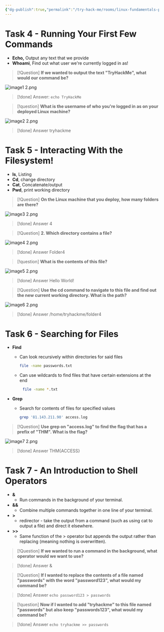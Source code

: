 ```yaml
---
{"dg-publish":true,"permalink":"/try-hack-me/rooms/linux-fundamentals-part-1/","created":"2024-12-03T18:14:00.000-05:00","updated":"2025-03-11T00:32:59.210-04:00"}
---
```


# Task 4 - Running Your First Few Commands

- **Echo,** Output any text that we provide
- **Whoami**, Find out what user we're currently logged in as!

> [!Question] 
**If we wanted to output the text "TryHackMe", what would our command be?**

![image1 2.png](/img/user/TryHackMe/THM_Images/5fa375c3596b8b2927ce47b3f7b7d181.png)

> [!done] Answer: 
 `echo TryHackMe`

> [!question] 
**What is the username of who you're logged in as on your deployed Linux machine?**

![image2 2.png](/img/user/TryHackMe/THM_Images/1b66e272509100082e1768a4a0d5129e.png)

> [!done] Answer
tryhackme

# Task 5 - Interacting With the Filesystem!

- **ls**, Listing
- **Cd**, change directory
- **Cat**, Concatenate/output
- **Pwd**, print working directory

> [!Question] 
**On the Linux machine that you deploy, how many folders are there?**

![image3 2.png](/img/user/TryHackMe/THM_Images/71edf551b3cc70bfa126efcf5afd4f3f.png)

> [!done] Answer
4

> [!Question] 
**2. Which directory contains a file?**

![image4 2.png](/img/user/TryHackMe/THM_Images/822a8aad554b677156e0ab8982ac9209.png)

> [!done] Answer
Folder4

> [!question] 
**What is the contents of this file?**

![image5 2.png](/img/user/TryHackMe/THM_Images/3abf016424ccfa8ce54988ff4aebfa95.png)

> [!done] Answer
Hello World!

> [!Question] 
**Use the cd command to navigate to this file and find out the new current working directory. What is the path?**

![image6 2.png](/img/user/TryHackMe/THM_Images/265fcde578f41321d81960ca39a94533.png)

> [!done] Answer
/home/tryhackme/folder4

# Task 6 - Searching for Files

- **Find**
	- Can look recursively within directories for said files
        
		```Bash
		file -name passwords.txt
		```
        
	- Can use wildcards to find files that have certain extensions at the end
        
```Bash
		file -name *.txt
```
        
- **Grep**
	- Search for contents of files for specified values
		
		```Bash
		grep '81.143.211.90' access.log
		```


> [!Question]
**Use grep on "access.log" to find the flag that has a prefix of "THM". What is the flag?**

![image7 2.png](/img/user/TryHackMe/THM_Images/b205c5f858f16012c1a321334e088da0.png)

> [!done] Answer
THM{ACCESS}

# Task 7 - An Introduction to Shell Operators

- **&**
	- Run commands in the background of your terminal.
- **&&**
	- Combine multiple commands together in one line of your terminal.
- **>**
	- redirector - take the output from a command (such as using cat to output a file) and direct it elsewhere.
- **>>**
	- Same function of the > operator but appends the output rather than replacing (meaning nothing is overwritten).

> [!Question] 
**If we wanted to run a command in the background, what operator would we want to use?**

> [!done] Answer
&

> [!Question] 
**If I wanted to replace the contents of a file named "passwords" with the word "password123", what would my command be?**

> [!done] Answer
`echo password123 > passwords`

> [!question] 
**Now if I wanted to add "tryhackme" to this file named "passwords" but also keep "passwords123", what would my command be?**

> [!done] Answer
`echo tryhackme >> passwords`